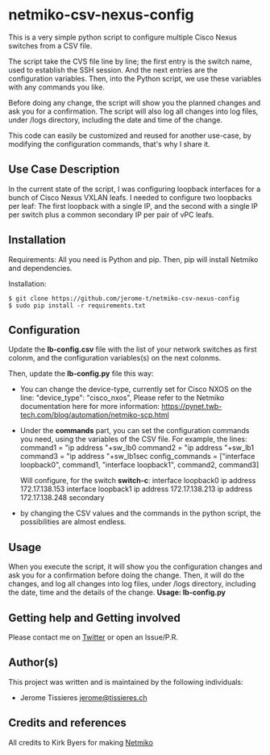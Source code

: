 # netmiko-csv-nexus-config
This is a very simple python script to configure multiple Cisco Nexus switches from a CSV file.

The script take the CVS file line by line; the first entry is the switch name, used to establish the SSH session.
And the next entries are the configuration variables.
Then, into the Python script, we use these variables with any commands you like.

Before doing any change, the script will show you the planned changes and ask you for a confirmation.
The script will also log all changes into log files, under /logs directory, including the date and time of the change.

This code can easily be customized and reused for another use-case, by modifying the configuration commands, that's why I share it.


## Use Case Description
In the current state of the script, I was configuring loopback interfaces for a bunch of Cisco Nexus VXLAN leafs.
I needed to configure two loopbacks per leaf: The first loopback with a single IP, and the second with a single IP per switch plus a common secondary IP per pair of vPC leafs.


## Installation
Requirements: All you need is Python and pip.
Then, pip will install Netmiko and dependencies.

Installation:

	$ git clone https://github.com/jerome-t/netmiko-csv-nexus-config
	$ sudo pip install -r requirements.txt


## Configuration
Update the **lb-config.csv** file with the list of your network switches as first colonm, and the configuration variables(s) on the next colonms.

Then, update the **lb-config.py** file this way:
 - You can change the device-type, currently set for Cisco NXOS on the line: "device_type": "cisco_nxos",
Please refer to the Netmiko documentation here for more information: https://pynet.twb-tech.com/blog/automation/netmiko-scp.html

 - Under the **commands** part, you can set the configuration commands you need, using the variables of the CSV file.
   For example, the lines:
	command1 = "ip address "+sw_lb0
	command2 = "ip address "+sw_lb1
	command3 = "ip address "+sw_lb1sec
	config_commands = ["interface loopback0", command1, "interface loopback1", command2, command3]
   
   Will configure, for the switch **switch-c**:
	interface loopback0
	 ip address 172.17.138.153
	interface loopback1
	 ip address 172.17.138.213
	 ip address 172.17.138.248 secondary

 - by changing the CSV values and the commands in the python script, the possibilities are almost endless. 


## Usage
When you execute the script, it will show you the configuration changes and ask you for a confirmation before doing the change.
Then, it will do the changes, and log all changes into log files, under /logs directory, including the date, time and the details of the change.
**Usage: lb-config.py**


## Getting help and Getting involved
Please contact me on [Twitter](https://twitter.com/JeromeTissieres) or open an Issue/P.R.


## Author(s)
This project was written and is maintained by the following individuals:
* Jerome Tissieres <jerome@tissieres.ch>

## Credits and references
All credits to Kirk Byers for making [Netmiko](https://github.com/ktbyers/netmiko)

